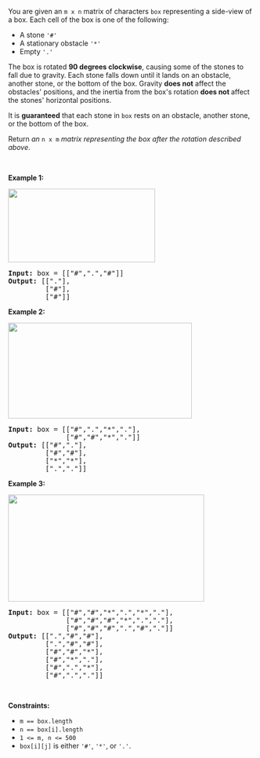 <p>You are given an <code>m x n</code> matrix of characters <code>box</code> representing a side-view of a box. Each cell of the box is one of the following:</p>

<ul>
	<li>A stone <code>&#39;#&#39;</code></li>
	<li>A stationary obstacle <code>&#39;*&#39;</code></li>
	<li>Empty <code>&#39;.&#39;</code></li>
</ul>

<p>The box is rotated <strong>90 degrees clockwise</strong>, causing some of the stones to fall due to gravity. Each stone falls down until it lands on an obstacle, another stone, or the bottom of the box. Gravity <strong>does not</strong> affect the obstacles&#39; positions, and the inertia from the box&#39;s rotation <strong>does not </strong>affect the stones&#39; horizontal positions.</p>

<p>It is <strong>guaranteed</strong> that each stone in <code>box</code> rests on an obstacle, another stone, or the bottom of the box.</p>

<p>Return <em>an </em><code>n x m</code><em> matrix representing the box after the rotation described above</em>.</p>

<p>&nbsp;</p>
<p><strong class="example">Example 1:</strong></p>

<p><img alt="" src="https://assets.leetcode.com/uploads/2021/04/08/rotatingtheboxleetcodewithstones.png" style="width: 300px; height: 150px;" /></p>

<pre>
<strong>Input:</strong> box = [[&quot;#&quot;,&quot;.&quot;,&quot;#&quot;]]
<strong>Output:</strong> [[&quot;.&quot;],
&nbsp;        [&quot;#&quot;],
&nbsp;        [&quot;#&quot;]]
</pre>

<p><strong class="example">Example 2:</strong></p>

<p><img alt="" src="https://assets.leetcode.com/uploads/2021/04/08/rotatingtheboxleetcode2withstones.png" style="width: 375px; height: 195px;" /></p>

<pre>
<strong>Input:</strong> box = [[&quot;#&quot;,&quot;.&quot;,&quot;*&quot;,&quot;.&quot;],
&nbsp;             [&quot;#&quot;,&quot;#&quot;,&quot;*&quot;,&quot;.&quot;]]
<strong>Output:</strong> [[&quot;#&quot;,&quot;.&quot;],
&nbsp;        [&quot;#&quot;,&quot;#&quot;],
&nbsp;        [&quot;*&quot;,&quot;*&quot;],
&nbsp;        [&quot;.&quot;,&quot;.&quot;]]
</pre>

<p><strong class="example">Example 3:</strong></p>

<p><img alt="" src="https://assets.leetcode.com/uploads/2021/04/08/rotatingtheboxleetcode3withstone.png" style="width: 400px; height: 218px;" /></p>

<pre>
<strong>Input:</strong> box = [[&quot;#&quot;,&quot;#&quot;,&quot;*&quot;,&quot;.&quot;,&quot;*&quot;,&quot;.&quot;],
&nbsp;             [&quot;#&quot;,&quot;#&quot;,&quot;#&quot;,&quot;*&quot;,&quot;.&quot;,&quot;.&quot;],
&nbsp;             [&quot;#&quot;,&quot;#&quot;,&quot;#&quot;,&quot;.&quot;,&quot;#&quot;,&quot;.&quot;]]
<strong>Output:</strong> [[&quot;.&quot;,&quot;#&quot;,&quot;#&quot;],
&nbsp;        [&quot;.&quot;,&quot;#&quot;,&quot;#&quot;],
&nbsp;        [&quot;#&quot;,&quot;#&quot;,&quot;*&quot;],
&nbsp;        [&quot;#&quot;,&quot;*&quot;,&quot;.&quot;],
&nbsp;        [&quot;#&quot;,&quot;.&quot;,&quot;*&quot;],
&nbsp;        [&quot;#&quot;,&quot;.&quot;,&quot;.&quot;]]
</pre>

<p>&nbsp;</p>
<p><strong>Constraints:</strong></p>

<ul>
	<li><code>m == box.length</code></li>
	<li><code>n == box[i].length</code></li>
	<li><code>1 &lt;= m, n &lt;= 500</code></li>
	<li><code>box[i][j]</code> is either <code>&#39;#&#39;</code>, <code>&#39;*&#39;</code>, or <code>&#39;.&#39;</code>.</li>
</ul>
